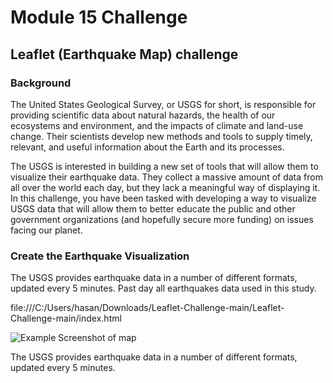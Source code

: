 # Module 15 Challenge 
## Leaflet (Earthquake Map) challenge

### Background
The United States Geological Survey, or USGS for short, is responsible for providing scientific data about natural hazards, the health of our ecosystems and environment, and the impacts of climate and land-use change. Their scientists develop new methods and tools to supply timely, relevant, and useful information about the Earth and its processes.

The USGS is interested in building a new set of tools that will allow them to visualize their earthquake data. They collect a massive amount of data from all over the world each day, but they lack a meaningful way of displaying it. In this challenge, you have been tasked with developing a way to visualize USGS data that will allow them to better educate the public and other government organizations (and hopefully secure more funding) on issues facing our planet.

### Create the Earthquake Visualization

The USGS provides earthquake data in a number of different formats, updated every 5 minutes.
Past day all earthquakes data used in this study.

file:///C:/Users/hasan/Downloads/Leaflet-Challenge-main/Leaflet-Challenge-main/index.html

![Example Screenshot of map](https://github.com/hasangokceoglu/leaflet_challenge/assets/118228120/ecb5321a-9c9a-4ecb-9955-a5288debd3a2)

The USGS provides earthquake data in a number of different formats, updated every 5 minutes.
